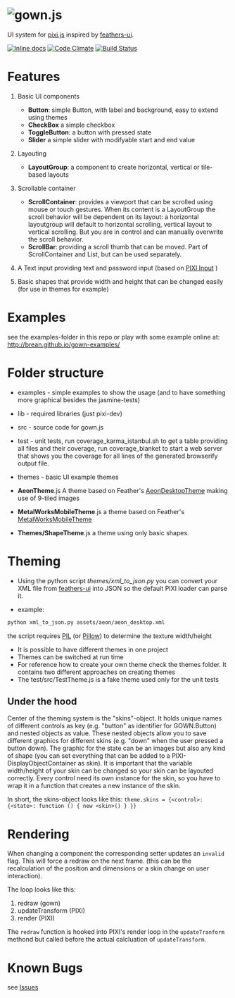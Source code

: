 ![gown.js](https://cdn.rawgit.com/brean/gown.js/master/logo.svg)
===========

UI system for [pixi.js](http://pixijs.com) inspired by [feathers-ui](http://feathersui.com).

[![Inline docs](http://inch-ci.org/github/brean/gown.js.svg?branch=master)](http://inch-ci.org/github/brean/gown.js)
[![Code Climate](https://codeclimate.com/github/brean/gown.js/badges/gpa.svg)](https://codeclimate.com/github/brean/gown.js)
[![Build Status](https://travis-ci.org/brean/gown.js.svg?branch=master)](https://travis-ci.org/brean/gown.js)

Features
========
 1. Basic UI components
     - **Button**: simple Button, with label and background, easy to extend using themes
     - **CheckBox** a simple checkbox
     - **ToggleButton**: a button with pressed state
     - **Slider** a simple slider with modifyable start and end value

 1. Layouting
     - **LayoutGroup**: a component to create horizontal, vertical or tile-based layouts

 1. Scrollable container
     - **ScrollContainer**: provides a viewport that can be scrolled using mouse or touch gestures.  When its content is a LayoutGroup the scroll behavior will be dependent on its layout: a horizontal layoutgroup will default to horizontal scrolling, vertical layout to vertical scrolling.  But you are in control and can manually overwrite the scroll behavior.
     - **ScrollBar**: providing a scroll thumb that can be moved. Part of ScrollContainer and List, but can be used separately.

 1. A Text input providing text and password input (based on [PIXI Input](https://github.com/SebastianNette/PIXI.Input) )

 1. Basic shapes that provide width and height that can be changed easily (for use in themes for example)

Examples
========
see the examples-folder in this repo or play with some example online at:
http://brean.github.io/gown-examples/

Folder structure
================

 - examples - simple examples to show the usage (and to have something more graphical besides the jasmine-tests)

 - lib - required libraries (just pixi-dev)

 - src - source code for gown.js

 - test - unit tests, run coverage_karma_istanbul.sh to get a table providing all files and their coverage, run coverage_blanket to start a web server that shows you the coverage for all lines of the generated browserify output file.

 - themes - basic UI example themes

  - **AeonTheme**.js A theme based on Feather's [AeonDesktopTheme](https://github.com/joshtynjala/feathers/tree/master/themes/AeonDesktopTheme) making use of 9-tiled images
  - **MetalWorksMobileTheme**.js a theme based on Feather's [MetalWorksMobileTheme](https://github.com/joshtynjala/feathers/tree/master/themes/MetalWorksMobileTheme)
  - **Themes/ShapeTheme**.js a theme using only basic shapes.


Theming
=======

 - Using the python script *themes/xml_to_json.py* you can convert your XML file from [feathers-ui](http://feathersui.com) into JSON so the default PIXI loader can parse it.

  - example:

   ```bash  
   python xml_to_json.py assets/aeon/aeon_desktop.xml
   ```

   the script requires [PIL](http://www.pythonware.com/products/pil/) (or [Pillow](http://python-pillow.github.io/)) to determine the texture width/height

 - It is possible to have different themes in one project
 - Themes can be switched at run time
 - For reference how to create your own theme check the themes folder.  It contains two different approaches on creating themes
 - The test/src/TestTheme.js is a fake theme used only for the unit tests

Under the hood
--------------
Center of the theming system is the "skins"-object. It holds unique names of different controls as key (e.g. "button" as identifier for GOWN.Button) and nested objects as value. These nested objects allow you to save different graphics for different skins (e.g. "down" when the user pressed a button down). The graphic for the state can be an images but also any kind of shape (you can set everything that can be added to a PIXI-DisplayObjectContainer as skin).
It is important that the variable width/height of your skin can be changed so your skin can be layouted correctly.
Every control need its own instance for the skin, so you have to wrap it in a function that creates a new instance of the skin.

In short, the skins-object looks like this:
`theme.skins = {<control>: {<state>: function () { new <skin>() } }}`

Rendering
=========
When changing a component the corresponding setter updates an `invalid` flag.  This will force a redraw on the next frame. (this can be the recalculation of the position and dimensions or a skin change on user interaction).

The loop looks like this:

1. redraw (gown)
1. updateTransform (PIXI)
1. render (PIXI)

The `redraw` function is hooked into PIXI's render loop in the `updateTranform` methond but called before the actual calcluation of `updateTransform`.


Known Bugs
==========
see [Issues](https://github.com/brean/gown.js/issues/)
